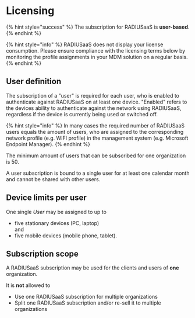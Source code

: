 # Licensing

{% hint style="success" %}
The subscription for RADIUSaaS is **user-based**.&#x20;
{% endhint %}

{% hint style="info" %}
RADIUSaaS does not display your license consumption. Please ensure compliance with the licensing terms below by monitoring the profile assignments in your MDM solution on a regular basis.
{% endhint %}

## User definition

The subscription of a "user" is required for each user, who is enabled to authenticate against RADIUSaaS on at least one device. "Enabled" refers to the devices ability to authenticate against the network using RADIUSaaS, regardless if the device is currently being used or switched off.

{% hint style="info" %}
In many cases the required number of RADIUSaaS users equals the amount of users, who are assigned to the corresponding network profile (e.g. WIFI profile) in the management system (e.g. Microsoft Endpoint Manager).
{% endhint %}

The minimum amount of users that can be subscribed for one organization is 50.

A user subscription is bound to a single user for at least one calendar month and cannot be shared with other users.

## Device limits per user

One single _User_ may be assigned to up to

* five stationary devices (PC, laptop)\
  and
* five mobile devices (mobile phone, tablet).

## Subscription scope

A RADIUSaaS subscription may be used for the clients and users of **one** organization.&#x20;

It is **not** allowed to&#x20;

* Use one RADIUSaaS subscription for multiple organizations
* Split one RADIUSaaS subscription and/or re-sell it to multiple organizations
